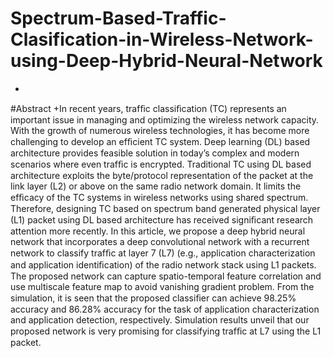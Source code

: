 # Spectrum-Based-Traffic-Clasification-in-Wireless-Network-using-Deep-Hybrid-Neural-Network
+
#Abstract
+In recent years, trafﬁc classiﬁcation (TC) represents an important issue in managing and optimizing the wireless network capacity. With the growth of numerous wireless technologies, it has become more challenging to develop an efﬁcient TC system. Deep learning (DL) based architecture provides feasible
solution in today’s complex and modern scenarios where even trafﬁc is encrypted. Traditional TC using DL based architecture exploits the byte/protocol representation of the packet at the link layer (L2) or above on the same radio network domain. It limits the efﬁcacy of the TC systems in wireless networks using shared
spectrum. Therefore, designing TC based on spectrum band generated physical layer (L1) packet using DL based architecture has received signiﬁcant research attention more recently. In this article, we propose a deep hybrid neural network that incorporates a deep convolutional network with a recurrent network to classify trafﬁc at layer 7 (L7) (e.g., application characterization and application identiﬁcation) of the radio network stack using L1 packets. The proposed network can capture spatio-temporal
feature correlation and use multiscale feature map to avoid vanishing gradient problem. From the simulation, it is seen that the proposed classiﬁer can achieve 98.25% accuracy and 86.28% accuracy for the task of application characterization and application detection, respectively. Simulation results unveil that our proposed network is very promising for classifying trafﬁc at L7 using the L1 packet.

